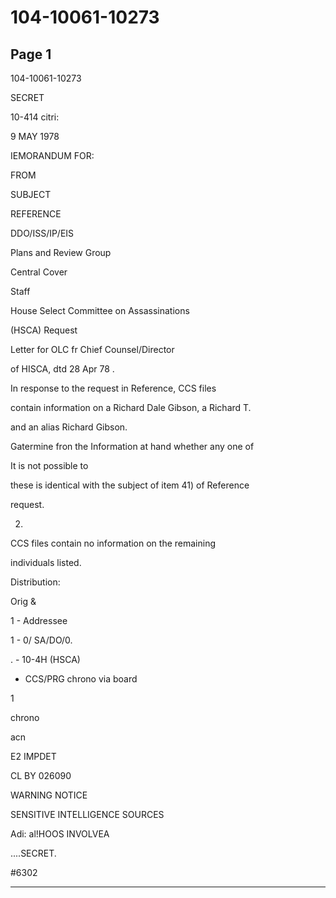 # 104-10061-10273

## Page 1

104-10061-10273

SECRET

10-414 citri:

9 MAY 1978

IEMORANDUM FOR:

FROM

SUBJECT

REFERENCE

DDO/ISS/IP/EIS

Plans and Review Group

Central Cover

Staff

House Select Committee on Assassinations

(HSCA) Request

Letter for OLC fr Chief Counsel/Director

of HISCA, dtd 28 Apr 78 .

In response to the request in Reference, CCS files

contain information on a Richard Dale Gibson, a Richard T.

and an alias Richard Gibson.

Gatermine fron the Information at hand whether any one of

It is not possible to

these is identical with the subject of item 41) of Reference

request.

2.

CCS files contain no information on the remaining

individuals listed.

Distribution:

Orig &

1 - Addressee

1 - 0/ SA/DO/0.

. - 10-4H (HSCA)

- CCS/PRG chrono via board

1

chrono

acn

E2 IMPDET

CL BY 026090

WARNING NOTICE

SENSITIVE INTELLIGENCE SOURCES

Adi: al!HOOS INVOLVEA

....SECRET.

#6302

---

